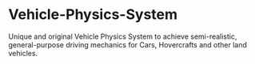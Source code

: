 # Vehicle-Physics-System
Unique and original Vehicle Physics System to achieve semi-realistic, general-purpose driving mechanics for Cars, Hovercrafts and other land vehicles.
